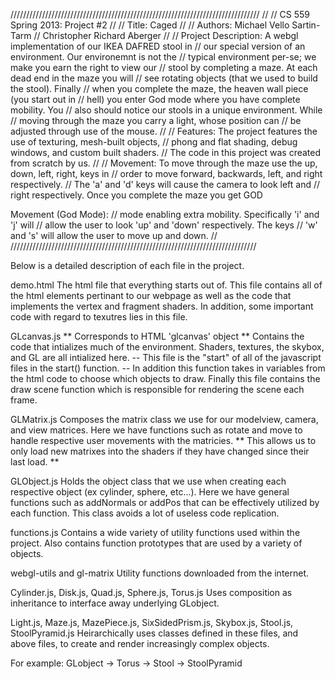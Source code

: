 ///////////////////////////////////////////////////////////////////////////////
//
//  CS 559 Spring 2013: Project #2
//
//  Title: Caged
//
//  Authors: Michael Vello Sartin-Tarm
//           Christopher Richard Aberger
//
//  Project Description:  A webgl implementation of our IKEA DAFRED stool in 
//    	        our special version of an environment.  Our environemnt is not the 
//		    typical environment per-se; we make you earn the right to view our
//		        stool by completing a maze.  At each dead end in the maze you will
//			    see rotating objects (that we used to build the stool).  Finally
//			        when you complete the maze, the heaven wall piece (you start out in
//				    hell) you enter God mode where you have complete mobility.  You
//				        also should notice our stools in a unique environment.  While 
//					    moving through the maze you carry a light, whose position can 
//					        be adjusted through use of the mouse.
//
// Features: The project features the use of texturing, mesh-built objects, 
//     phong and flat shading, debug windows, and custom built shaders.
//         The code in this project was created from scratch by us.
//
//  Movement:  To move through the maze use the up, down, left, right, keys in
//  	              order to move forward, backwards, left, and right respectively.
//		             The 'a' and 'd' keys will cause the camera to look left and 
//			            right respectively.  Once you complete the maze you get GOD 

   Movement (God Mode): 
//        mode enabling extra mobility.  Specifically 'i' and 'j' will
//	         allow the user to look 'up' and 'down' respectively.  The keys
//		        'w' and 's' will allow the user to move up and down.
//
//////////////////////////////////////////////////////////////////////////////

Below is a detailed description of each file in the project.

demo.html
	The html file that everything starts out of.  This file contains all 
	of the html elements pertinant to our webpage as well as the code
	that implements the vertex and fragment shaders.  In addition, 
	some important code with regard to texutres lies in this file.

GLcanvas.js
	** Corresponds to HTML 'glcanvas' object **
	Contains the code that intializes much of the environment.  Shaders,
	textures, the skybox, and GL are all intialized here. -- This file 
	is the "start" of all of the javascript files in the start() function. -- 
	In addition this function takes in variables from the html code to 
	choose which objects to draw.  Finally this file contains the 
	draw scene function which is responsible for rendering the scene
	each frame.

GLMatrix.js
	Composes the matrix class we use for our modelview, camera, and view
	matrices.  Here we have functions such as rotate and move to handle
	respective user movements with the matricies.
	** This allows us to only load new matrixes into the shaders if they
         have changed since their last load. **

GLObject.js
	Holds the object class that we use when creating each respective 
	object (ex cylinder, sphere, etc...).  Here we have general functions
	such as addNormals or addPos that can be effectively utilized by each 
	function.  This class avoids a lot of useless code replication.

functions.js
	Contains a wide variety of utility functions used within the project.
	Also contains function prototypes that are used by a variety of objects.

webgl-utils and gl-matrix
	        Utility functions downloaded from the internet.

Cylinder.js, Disk.js,  Quad.js, Sphere.js, Torus.js
        Uses composition as inheritance to interface away underlying GLobject.
 
Light.js, Maze.js, MazePiece.js, SixSidedPrism.js, 
Skybox.js, Stool.js, StoolPyramid.js
	   Heirarchically uses classes defined in these files, and above files,
	   to create and render increasingly complex objects.

For example: GLobject -> Torus -> Stool -> StoolPyramid
